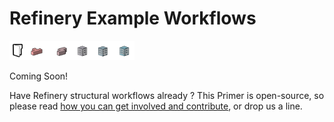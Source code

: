# Refinery Example Workflows

<img src="../../assets/sample/workflows2.png" style="width:200px;"/>

Coming Soon! 

Have Refinery structural workflows already ? This Primer is open-source, so please read [how you can get involved and contribute](https://refineryprimer.dynamobim.org/#open-source), or drop us a line.
